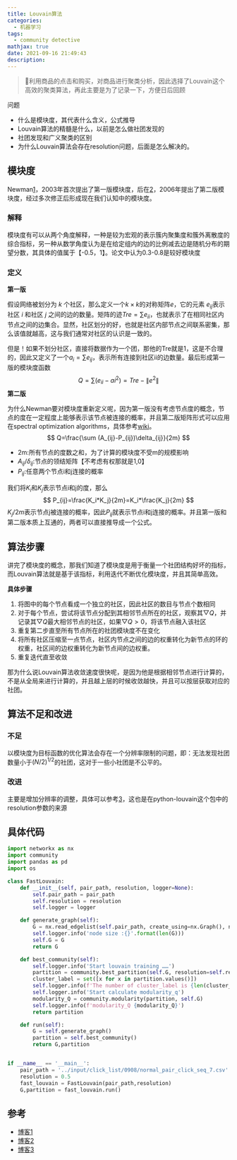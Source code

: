 ```yaml
---
title: Louvain算法
categories:
  - 机器学习
tags:
  - community detective
mathjax: true
date: 2021-09-16 21:49:43
description:
---
```


> 利用商品的点击和购买，对商品进行聚类分析，因此选择了Louvain这个高效的聚类算法，再此主要是为了记录一下，方便日后回顾

问题

- 什么是模块度，其代表什么含义，公式推导
- Louvain算法的精髓是什么，以前是怎么做社团发现的
- 社团发现和广义聚类的区别
- 为什么Louvain算法会存在resolution问题，后面是怎么解决的。

## 模块度

Newman[1](https://arxiv.org/pdf/cond-mat/0308217.pdf)，2003年首次提出了第一版模块度，后在[2](https://www.pnas.org/content/pnas/103/23/8577.full.pdf)，2006年提出了第二版模块度，经过多次修正后形成现在我们认知中的模块度。

### 解释

模块度有可以从两个角度解释，一种是较为宏观的表示簇内聚集度和簇外离散度的综合指标，另一种从数学角度认为是在给定组内的边的比例减去边是随机分布的期望分数，其具体的值属于【-0.5，1】。论文中认为0.3-0.8是较好模块度

### 定义

**第一版**

假设网络被划分为 $k$ 个社区，那么定义一个$k×k$的对称矩阵$e$，它的元素 $e_{ij}$表示社区 $i$ 和社区 $j$ 之间的边的数量。矩阵的迹$Tre=\sum e_{ii}$，也就表示了在相同社区内节点之间的边集合。显然，社区划分的好，也就是社区内部节点之间联系密集，那么该值就越高，这与我们通常对社区的认识是一致的。

但是！如果不划分社区，直接将数据作为一个团，那他的Tre就是1，这是不合理的，因此又定义了一个$a_{i}=\sum e_{ij}$，表示所有连接到社区ii的边数量。最后形成第一版的模块度函数
$$
Q=\sum (e_{ii}-ai^{2})=Tre-\left \| e^{2}\right \|
$$
**第二版**

为什么Newman要对模块度重新定义呢，因为第一版没有考虑节点度的概念，节点的度在一定程度上能够表示该节点被连接的概率，并且第二版矩阵形式可以应用在spectral optimization algorithms，具体参考[wiki](https://en.wikipedia.org/wiki/Modularity_(networks)#Matrix_formulation)。
$$
Q=\frac{\sum (A_{ij}-P_{ij})\delta_{ij}}{2m}
$$

- 2m:所有节点的度数之和，为了计算的模块度不受m的规模影响
- $A_{ij}/\delta_{ij}$:节点的领结矩阵【不考虑有权那就是1,0】
- $P_{ij}$:任意两个节点i和j连接的概率

我们将$K_i$和$K_j$表示节点i和j的度，那么
$$
P_{ij}=\frac{K_i*K_j}{2m}=K_i*\frac{K_j}{2m}
$$
$K_j/2m$表示节点j被连接的概率，因此$P_{ij}$就表示节点i和j连接的概率。并且第一版和第二版本质上互通的，两者可以直接推导成一个公式。

## 算法步骤

讲完了模块度的概念，那我们知道了模块度是用于衡量一个社团结构好坏的指标，而Louvain算法就是基于该指标，利用迭代不断优化模块度，并且其简单高效。

**具体步骤**

1. 将图中的每个节点看成一个独立的社区，因此社区的数目与节点个数相同
2. 对于每个节点，尝试将该节点分配到其相邻节点所在的社区，观察其$\bigtriangledown Q$，并记录其$\bigtriangledown Q$最大相邻节点的社区，如果$\bigtriangledown Q>0$，将该节点融入该社区
3. 重复第二步直至所有节点所在的社团模块度不在变化
4. 将所有社区压缩至一点节点，社区内节点之间的边的权重转化为新节点的环的权重，社区间的边权重转化为新节点间的边权重。
5. 重复迭代直至收敛

那为什么说Louvain算法收敛速度很快呢，是因为他是根据相邻节点进行计算的，不是从全局来进行计算的，并且越上层的时候收敛越快，并且可以按层获取对应的社团。

## 算法不足和改进

### 不足

以模块度为目标函数的优化算法会存在一个分辨率限制的问题，即：无法发现社团数量小于$(N/2)^{1/2}$的社团，这对于一些小社团是不公平的。

### 改进

主要是增加分辨率的调整，具体可以参考[3](https://arxiv.org/abs/0812.1770)，这也是在python-louvain这个包中的resolution参数的来源

## 具体代码

```python
import networkx as nx
import community
import pandas as pd
import os

class FastLouvain:
    def __init__(self, pair_path, resolution, logger=None):
        self.pair_path = pair_path
        self.resolution = resolution
        self.logger = logger

    def generate_graph(self):
        G = nx.read_edgelist(self.pair_path, create_using=nx.Graph(), nodetype=str, data=[('weight', int)])
        self.logger.info('node size :{}'.format(len(G)))
        self.G = G
        return G

    def best_community(self):
        self.logger.info('Start louvain training ……')
        partition = community.best_partition(self.G, resolution=self.resolution)
        cluster_label = set([x for x in partition.values()])
        self.logger.info(f'The number of cluster_label is {len(cluster_label)}')
        self.logger.info('Start calculate modularity_q')
        modularity_Q = community.modularity(partition, self.G)
        self.logger.info(f'modularity_Q {modularity_Q}')
        return partition

    def run(self):
        G = self.generate_graph()
        partition = self.best_community()
        return G,partition


if __name__ == '__main__':
    pair_path = '../input/click_list/0908/normal_pair_click_seq_7.csv'
    resolution = 0.5
    fast_louvain = FastLouvain(pair_path,resolution)
    G,partition = fast_louvain.run()

```

## 参考

- [博客1](https://qinystat.gitee.io/2020/01/22/Modularity/#1-1%E5%8E%9F%E5%A7%8B%E5%AE%9A%E4%B9%89-Q1)
- [博客2](https://greatpowerlaw.wordpress.com/2013/02/24/community-detection-modularity/)
- [博客3](https://blog.csdn.net/wangyibo0201/article/details/52048248)
